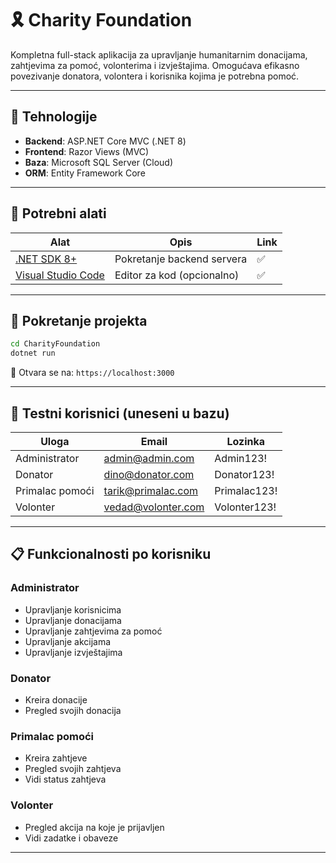 # 🎗️ Charity Foundation

Kompletna full-stack aplikacija za upravljanje humanitarnim donacijama, zahtjevima za pomoć, volonterima i izvještajima. Omogućava efikasno povezivanje donatora, volontera i korisnika kojima je potrebna pomoć.

---

## 🔧 Tehnologije

- **Backend**: ASP.NET Core MVC (.NET 8)
- **Frontend**: Razor Views (MVC)
- **Baza**: Microsoft SQL Server (Cloud)
- **ORM**: Entity Framework Core

---

## 🧰 Potrebni alati

| Alat                                                                                  | Opis                           | Link |
| ------------------------------------------------------------------------------------- | ------------------------------ | ---- |
| [.NET SDK 8+](https://dotnet.microsoft.com/en-us/download)                            | Pokretanje backend servera     | ✅   |
| [Visual Studio Code](https://code.visualstudio.com)                                   | Editor za kod (opcionalno)     | ✅   |

---

## 🚀 Pokretanje projekta

```bash
cd CharityFoundation
dotnet run
```

🔗 Otvara se na: `https://localhost:3000`

---

## 🔐 Testni korisnici (uneseni u bazu)

| Uloga           | Email               | Lozinka     | 
| --------------- | ------------------- | ----------- | 
| Administrator   | admin@admin.com   | Admin123!    | 
| Donator         | dino@donator.com   | Donator123!  | 
| Primalac pomoći | tarik@primalac.com     | Primalac123!    | 
| Volonter        | vedad@volonter.com | Volonter123! |

---

## 📋 Funkcionalnosti po korisniku

### Administrator

- Upravljanje korisnicima
- Upravljanje donacijama
- Upravljanje zahtjevima za pomoć
- Upravljanje akcijama
- Upravljanje izvještajima

### Donator

- Kreira donacije
- Pregled svojih donacija

### Primalac pomoći

- Kreira zahtjeve
- Pregled svojih zahtjeva
- Vidi status zahtjeva

### Volonter

- Pregled akcija na koje je prijavljen
- Vidi zadatke i obaveze

---

